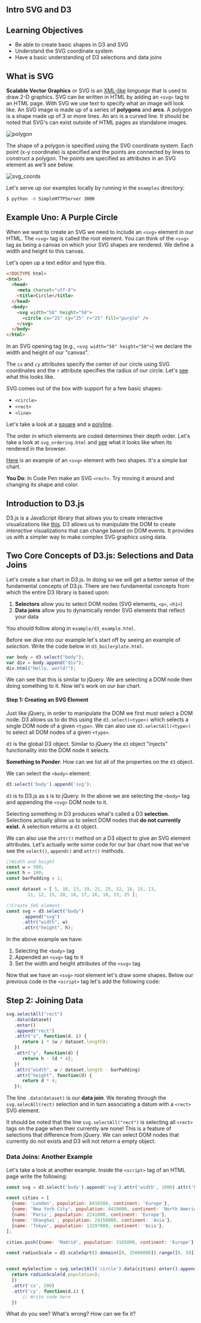 ## Intro SVG and D3

## Learning Objectives

* Be able to create basic shapes in D3 and SVG
* Understand the SVG coordinate system
* Have a basic understanding of D3 selections and data joins

## What is SVG

**Scalable Vector Graphics** or SVG is an [XML-like](https://en.wikipedia.org/wiki/XML) *language* that is used to draw 2-D graphics. SVG can be written in HTML by adding an `<svg>` tag to an HTML page. With SVG we use text to specify what an image will look like. An SVG image is made up of a series of **polygons** and **arcs**. A polygon is a shape made up of 3 or more lines. An arc is a curved line. It should be noted that SVG's can exist outside of HTML pages as standalone images.

![polygon](./images/polygon.png)

The shape of a polygon is specified using the SVG coordinate system. Each point (x-y coordinate) is specified and the points are connected by lines to construct a polygon. The points are specified as attributes in an SVG element as we'll see below.

![svg_coords](./images/svg_grid.png)

Let's serve up our examples locally by running in the `examples` directory:

```bash
$ python -m SimpleHTTPServer 3000
```

## Example Uno: A Purple Circle

When we want to create an SVG we need to include an `<svg>` element in our HTML. The `<svg>` tag is called the root element. You can think of the `<svg>` tag as being a canvas on which your SVG shapes are rendered. We define a width and height to this canvas.

Let's open up a text editor and type this.

```HTML
<!DOCTYPE html>
<html>
  <head>
    <meta charset="utf-8">
    <title>Circle</title>
  </head>
  <body>
    <svg width="50" height="50">
      <circle cx="25" cy="25" r="25" fill="purple" />
    </svg>
  </body>
</html>
```
In an SVG opening tag (e.g., `<svg width="50" height="50">`) we declare the width and height of our "canvas".

The `cx` and `cy` attributes specify the center of our circle using SVG coordinates and the `r` attribute specifies the radius of our circle. Let's [see](http://localhost:3000/svg/circle.html) what this looks like.

SVG comes out of the box with support for a few basic shapes:

  * `<circle>`
  * `<rect>`
  * `<line>`

Let's take a look at a [square](http://localhost:3000/svg/square.html) and a [polyline](http://localhost:3000/svg/polyline.html).

The order in which elements are coded determines their depth order. Let's take a look at `svg_ordering.html` and [see](http://localhost:3000/svg/svg_ordering.html) what it looks like when its rendered in the browser.

[Here](http://localhost:3000/svg/bar_chart.html) is an example of an `<svg>` element with two shapes. It's a simple bar chart.

**You Do**:  In Code Pen make an SVG `<rect>`. Try moving it around and changing its shape and color.

## Introduction to D3.js

D3.js is a JavaScript library that allows you to create interactive visualizations like [this](https://bl.ocks.org/mbostock/3231298). D3 allows us to manipulate the DOM to create *interactive* visualizations that can change based on DOM events. It provides us with a simpler way to make complex SVG graphics using data.

## Two Core Concepts of D3.js: Selections and Data Joins

Let's create a bar chart in D3.js. In doing so we will get a better sense of the fundamental concepts of D3.js. There are two fundamental concepts from which the entire D3 library is based upon:

  1. **Selectors** allow you to select DOM nodes (SVG elements, `<p>`, `<h1>`)
  2. **Data joins** allow you to dynamically render SVG elements that reflect your data

You should follow along in `example/d3_example.html`.

Before we dive into our example let's start off by seeing an example of *selection*. Write the code below in `d3_boilerplate.html`.

```js
var body = d3.select("body");
var div = body.append("div");
div.html("Hello, world!");
```

We can see that this is similar to jQuery. We are selecting a DOM node then doing something to it. Now let's work on our bar chart.

#### Step 1: Creating an SVG Element

Just like jQuery, in order to manipulate the DOM we first must select a DOM node. D3 allows us to do this using the `d3.select(<type>)` which selects a single DOM node of a given `<type>`. We can also use `d3.selectAll(<type>)` to select all DOM  nodes of a given `<type>`.

`d3` is the global D3 object. Similar to jQuery the `d3` object "injects" functionality into the DOM node it selects.

**Something to Ponder**: How can we list all of the properties on the `d3` object.

We can select the `<body>` element:

```js
d3.select('body').append('svg');
```
`d3` is to D3.js as `$` is to jQuery. In the above we are selecting the `<body>` tag and appending the `<svg>` DOM node to it.

Selecting something in D3 produces what's called a D3 **selection**. Selections actually allow us to select DOM nodes that **do not currently exist.** A selection returns a `d3` object.

We can also use the `attr()` method on a D3 object to give an SVG element attributes. Let's actually write some code for our bar chart now that we've see the `select()`, `append()` and `attr()` methods.

```js
//Width and height
const w = 500;
const h = 100;
const barPadding = 1;

const dataset = [ 5, 10, 13, 19, 21, 25, 22, 18, 15, 13,
        11, 12, 15, 20, 18, 17, 16, 18, 23, 25 ];

//Create SVG element
const svg = d3.select("body")
      .append("svg")
      .attr("width", w)
      .attr("height", h);
```

In the above example we have:

  1. Selecting the `<body>` tag
  2. Appended an `<svg>` tag to it
  3. Set the width and height attributes of the `<svg>` tag

Now that we have an `<svg>` root element let's draw some shapes. Below our previous code in the `<script>` tag let's add the following code:

## Step 2: Joining Data

```js
svg.selectAll("rect")
   .data(dataset)
   .enter()
   .append("rect")
   .attr("x", function(d, i) {
      return i * (w / dataset.length);
   })
   .attr("y", function(d) {
      return h - (d * 4);
   })
   .attr("width", w / dataset.length - barPadding)
   .attr("height", function(d) {
      return d * 4;
   });
```

The line `.data(dataset)` is our **data join**. We iterating through the `svg.selecAll(rect)` selection and in turn associating a datum with a `<rect>` SVG element.

It should be noted that the line `svg.selectAll("rect")` is selecting all `<rect>` tags on the page when their currently are none! This is a feature of selections that difference from jQuery. We can select DOM nodes that currently do not exists and D3 will not return a empty object.

### Data Joins: Another Example

Let's take a look at another example. Inside the `<script>` tag of an HTML page write the following:

```js
const svg = d3.select('body').append('svg').attr('width', 1000).attr('height', 1000)

const cities = [
  {name: 'London', population: 8416500, continent: 'Europe'},
  {name: 'New York City', population: 8419000, continent: 'North America'},
  {name: 'Paris', population: 2241000, continent: 'Europe'},
  {name: 'Shanghai', population: 24150000, continent: 'Asia'},
  {name: 'Tokyo', population: 13297000, continent: 'Asia'},
];

cities.push({name: 'Madrid', population: 3165000, continent: 'Europe'});

const radiusScale = d3.scaleSqrt().domain([0, 25000000]).range([0, 50]);


const mySelection = svg.selectAll('circle').data(cities).enter().append('circle').attr('r', function(d) {
  return radiusScale(d.population);
  })
  .attr('cx', 200)
  .attr('cy', function(d,i) {
      // Write code here
  })
```

What do you see? What's wrong? How can we fix it?
